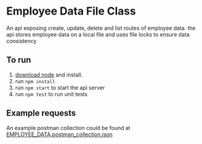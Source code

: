 # Employee Data File Class
An api exposing create, update, delete and list routes of employee data. the api stores employee data on a local file and uses file locks to ensure data consistency

## To run
1. [download node](https://nodejs.org/en/download/) and install.
2. run ```npm install```
3. run ```npm start``` to start the api server
4. run ```npm test``` to run unit tests

## Example requests
An example postman collection could be found at [EMPLOYEE_DATA.postman_collection.json](./EMPLOYEE_DATA.postman_collection.json)
